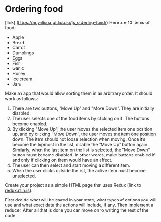 # Ordering food
[link] (https://anyalisna.github.io/js_ordering-food/)
Here are 10 items of food: 

- Apple
- Bread
- Carrot
- Dumplings
- Eggs
- Fish
- Garlic
- Honey
- Ice cream
- Jam

Make an app that would allow sorting them in an arbitrary order. It should work as follows:

1. There are two buttons, "Move Up" and "Move Down". They are initially disabled.
2. The user selects one of the food items by clicking on it. The buttons become enabled.
3. By clicking "Move Up", the user moves the selected item one position up, and by clicking "Move Down", the user moves the item one position down. The item should not loose selection when moving. Once it’s become the topmost in the list, disable the "Move Up" button again. Similarly, when the last item on the list is selected, the "Move Down" button must become disabled. In other words, make buttons enabled if and only if clicking on them would have an effect.
4. The user can then select and start moving a different item.
5. When the user clicks outside the list, the active item must become unselected.

Create your project as a simple HTML page that uses Redux (link to [redux.min.js](redux.min.js)).

First decide what will be stored in your state, what types of actions you will use and what exact data the actions will include, if any. Then implement a reducer. After all that is done you can move on to writing the rest of the code.
